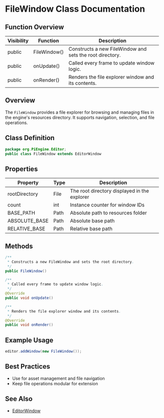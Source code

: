 # FileWindow Class Documentation

## Function Overview
| Visibility | Function | Description |
|------------|----------|-------------|
| public     | FileWindow() | Constructs a new FileWindow and sets the root directory. |
| public     | onUpdate() | Called every frame to update window logic. |
| public     | onRender() | Renders the file explorer window and its contents. |

## Overview
The `FileWindow` provides a file explorer for browsing and managing files in the engine's resources directory. It supports navigation, selection, and file operations.

## Class Definition
```java
package org.PiEngine.Editor;
public class FileWindow extends EditorWindow
```

## Properties
| Property | Type | Description |
|----------|------|-------------|
| rootDirectory | File | The root directory displayed in the explorer |
| count | int | Instance counter for window IDs |
| BASE_PATH | Path | Absolute path to resources folder |
| ABSOLUTE_BASE | Path | Absolute base path |
| RELATIVE_BASE | Path | Relative base path |

## Methods
```java
/**
 * Constructs a new FileWindow and sets the root directory.
 */
public FileWindow()

/**
 * Called every frame to update window logic.
 */
@Override
public void onUpdate()

/**
 * Renders the file explorer window and its contents.
 */
@Override
public void onRender()
```

## Example Usage
```java
editor.addWindow(new FileWindow());
```

## Best Practices
- Use for asset management and file navigation
- Keep file operations modular for extension

## See Also
- [EditorWindow](EditorWindow.md)
